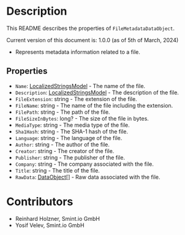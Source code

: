 Description
===========
This README describes the properties of `FileMetadataDataObject`.

Current version of this document is: 1.0.0 (as of 5th of March, 2024)

- Represents metadata information related to a file.

## Properties
- `Name`: [LocalizedStringsModel](..//Common/LocalizedStringsModel.md) - The name of the file.
- `Description`: [LocalizedStringsModel](..//Common/LocalizedStringsModel.md) - The description of the file.
- `FileExtension`: string - The extension of the file.
- `FileName`: string - The name of the file including the extension.
- `FilePath`: string - The path of the file.
- `FileSizeInBytes`: long? - The size of the file in bytes.
- `MediaType`: string - The media type of the file.
- `Sha1Hash`: string - The SHA-1 hash of the file.
- `Language`: string - The language of the file.
- `Author`: string - The author of the file.
- `Creator`: string - The creator of the file.
- `Publisher`: string - The publisher of the file.
- `Company`: string - The company associated with the file.
- `Title`: string - The title of the file.
- `RawData`: [DataObject](DataObject.md)[] - Raw data associated with the file.

Contributors
============

- Reinhard Holzner, Smint.io GmbH
- Yosif Velev, Smint.io GmbH